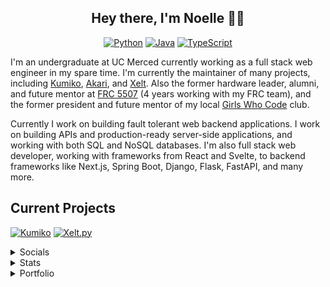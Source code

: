 <div align=center>

## Hey there, I'm Noelle 🏳️‍⚧️ 

[![Python](https://img.shields.io/badge/-Python-141414?style=flat&logo=python)](https://www.python.org/) [![Java](https://img.shields.io/badge/-Java-141414?style=flat&logo=openjdk)](https://adoptium.net/) [![TypeScript](https://img.shields.io/badge/-TypeScript-141414?style=flat&logo=typescript)](https://www.typescriptlang.org/)
  
<div align=left>

I'm an undergraduate at UC Merced currently working as a full stack web engineer in my spare time. I'm currently the maintainer of many projects, including [Kumiko](https://github.com/No767/Kumiko), [Akari](https://github.com/No767/Akari), and [Xelt](https://top.gg/bot/726763157195849728). Also the former hardware leader, alumni, and future mentor at [FRC 5507](https://www.thebluealliance.com/team/5507) (4 years working with my FRC team), and the former president and future mentor of my local [Girls Who Code](https://girlswhocode.com/) club.

Currently I work on building fault tolerant web backend applications. I work on building APIs and production-ready server-side applications, and working with both SQL and NoSQL databases. I'm also full stack web developer, working with frameworks from React and Svelte, to backend frameworks like Next.js, Spring Boot, Django, Flask, FastAPI, and many more. 

## Current Projects

[![Kumiko](https://github-readme-stats.vercel.app/api/pin/?username=No767&repo=Kumiko&theme=dark&hide_border=true&border_radius=6&icon_color=ffa8fb)](https://github.com/No767/Kumiko) [![Xelt.py](https://github-readme-stats.vercel.app/api/pin/?username=XeltBot&repo=Xelt.py&theme=dark&hide_border=true&border_radius=6&icon_color=ffa8fb)](https://github.com/XeltBot/Xelt.py) 
      
<details>
  <summary> Socials </summary>
  
  - [Chief Delphi](https://www.chiefdelphi.com/u/no767/)
  
  </details>
<details>
  
  
<summary> Stats </summary>

![Profile views](https://komarev.com/ghpvc/?username=No767&color=edb8ff)

[![trophy](https://github-profile-trophy.vercel.app/?username=No767&theme=discord)](https://github.com/ryo-ma/github-profile-trophy)

[![stats](https://github-readme-stats.vercel.app/api?username=No767&count_private=true&show_icons=true&theme=dark&hide_border=true&border_radius=6&icon_color=ffa8fb&card_width=350)](https://github.com/No767)
[![GitHub Streak](https://streak-stats.demolab.com?user=No767&theme=dark&hide_border=true&border_radius=6)](https://git.io/streak-stats)

[![Discord Presence](https://lanyard.cnrad.dev/api/454357482102587393)](https://discord.com/users/454357482102587393)

  [![spotify-github-profile](https://spotify-github-profile.vercel.app/api/view?uid=31zyosxqjfyodax4tii5jpdmhk2m&cover_image=true&theme=default&show_offline=true&background_color=121212&interchange=true&bar_color=53b14f&bar_color_cover=false)](https://spotify-github-profile.vercel.app/api/view?uid=31zyosxqjfyodax4tii5jpdmhk2m&redirect=true)
  
</details>
<details>
<summary> Portfolio </summary>

### Preferred programming languages

[![Python](https://img.shields.io/badge/-Python-141414?style=flat&logo=python)](https://www.python.org/)
[![Java](https://img.shields.io/badge/-Java-141414?style=flat&logo=openjdk)](https://adoptium.net/)
[![TypeScript](https://img.shields.io/badge/-TypeScript-141414?style=flat&logo=typescript)](https://www.typescriptlang.org/)

### Languages That I Currently Use

[![Python](https://img.shields.io/badge/-Python-141414?style=flat&logo=python)](https://www.python.org/)
[![Java](https://img.shields.io/badge/-Java-141414?style=flat&logo=openjdk)](https://adoptium.net/)
[![JavaScript](https://img.shields.io/badge/-JavaScript-141414?style=flat&logo=javascript)](https://www.javascript.com/)
[![TypeScript](https://img.shields.io/badge/-TypeScript-141414?style=flat&logo=typescript)](https://www.typescriptlang.org/)
![HTML](https://img.shields.io/badge/-HTML-141414?style=flat&logo=html5)
![CSS](https://img.shields.io/badge/-CSS-141414?style=flat&logo=css3)
![SQL](https://img.shields.io/badge/-SQL-141414?style=flat&logo=postgresql)

### Languages that either I am learning or have started

[![Rust](https://img.shields.io/badge/-Rust-141414?style=flat&logo=rust)](https://www.rust-lang.org/)

### Planned Languages to Learn

[![Kotlin](https://img.shields.io/badge/-Kotlin-141414?style=flat&logo=kotlin)](https://kotlinlang.org/)
[![C#](https://img.shields.io/badge/-C%23-141414?style=flat&logo=csharp)](https://docs.microsoft.com/en-us/dotnet/csharp/)
![C](https://img.shields.io/badge/-C-141414?style=flat&logo=c)
![C++](https://img.shields.io/badge/-C++-141414?style=flat&logo=c%2B%2B)

### Linux Distros that I know and use
[![Debian](https://img.shields.io/badge/-Debian-141414?style=flat&logo=debian)](https://www.debian.org/)
[![Ubuntu](https://img.shields.io/badge/-Ubuntu-141414?style=flat&logo=ubuntu)](https://ubuntu.com/)
[![OpenSUSE](https://img.shields.io/badge/-OpenSUSE-141414?style=flat&logo=opensuse)](https://www.opensuse.org/)
[![CentOS](https://img.shields.io/badge/-CentOS-141414?style=flat&logo=centos)](https://www.centos.org/)
[![Alma Linux](https://img.shields.io/badge/-Alma%20Linux-141414?style=flat&logo=almalinux)](https://almalinux.org/)
[![Rocky Linux](https://img.shields.io/badge/-Rocky%20Linux-141414?style=flat&logo=rockylinux)](https://rockylinux.org/)
[![Fedora](https://img.shields.io/badge/-Fedora-141414?style=flat&logo=fedora)](https://getfedora.org/)
[![PopOS](https://img.shields.io/badge/-PopOS-141414?style=flat&logo=popos)](https://pop.system76.com/)
[![Alpine Linux](https://img.shields.io/badge/-Alpine%20Linux-141414?style=flat&logo=alpinelinux)](https://www.alpinelinux.org/)
[![Arch Linux](https://img.shields.io/badge/-Arch-141414?style=flat&logo=archlinux)](https://archlinux.org/)
[![Gentoo](https://img.shields.io/badge/-Gentoo-141414?style=flat&logo=gentoo)](https://www.gentoo.org/)

### Frameworks that I'm learning 

[![Svelte](https://img.shields.io/badge/-Svelte-141414?style=flat&logo=svelte)](https://svelte.dev/)

### Frameworks that I know and/or use
[![Bootstrap](https://img.shields.io/badge/-Bootstrap-141414?style=flat&logo=bootstrap)](https://getbootstrap.com/)
[![TailWind CSS](https://img.shields.io/badge/-Tailwind%20CSS-141414?style=flat&logo=tailwindcss)](https://tailwindcss.com)
[![MUI](https://img.shields.io/badge/-MUI-141414?style=flat&logo=mui)](https://mui.com/)
[![Mantine](https://img.shields.io/badge/-Mantine-141414?style=flat&logo=mantine)](https://mantine.dev/)
[![Chakra UI](https://img.shields.io/badge/-Chakra%20UI-141414?style=flat&logo=chakraui)](https://chakra-ui.com/)
[![Django](https://img.shields.io/badge/-Django-141414?style=flat&logo=django)](https://djangoproject.com)
[![Django Rest Framework](https://img.shields.io/badge/-Django%20REST%20Framework-141414?style=flat&logo=django)]([https://djangoproject.com](https://www.django-rest-framework.org/))
[![Flask](https://img.shields.io/badge/-Flask-141414?style=flat&logo=flask)](https://flask.palletsprojects.com/en/2.0.x/)
[![FastAPI](https://img.shields.io/badge/-FastAPI-141414?style=flat&logo=fastapi)](https://fastapi.tiangolo.com/)
[![React](https://img.shields.io/badge/-React-141414?style=flat&logo=react)](https://reactjs.org)
[![Next.js](https://img.shields.io/badge/-Next.js-141414?style=flat&logo=nextdotjs)](https://nextjs.org/org)
[![React Query](https://img.shields.io/badge/-React%20Query-141414?style=flat&logo=reactquery)](https://tanstack.com/query/v4)
[![Spring](https://img.shields.io/badge/-Spring-141414?style=flat&logo=spring)](https://spring.io/)
[![Spring Boot](https://img.shields.io/badge/-Spring%20Boot-141414?style=flat&logo=springboot)](https://spring.io/projects/spring-boot)

### Databases I know and use
[![MySQL](https://img.shields.io/badge/-MySQL-141414?style=flat&logo=mysql&logoColor=FFFFFF)](https://www.mysql.com/)
[![MariaDB](https://img.shields.io/badge/-MariaDB-141414?style=flat&logo=mariadb&logoColor=FFFFFF)](https://mariadb.org/)
[![PostgreSQL](https://img.shields.io/badge/-PostgreSQL-141414?style=flat&logo=postgresql&logoColor=FFFFFF)](https://www.postgresql.org/)
[![MongoDB](https://img.shields.io/badge/-MongoDB-141414?style=flat&logo=mongodb)](https://www.mongodb.com/)
[![Redis](https://img.shields.io/badge/-Redis-141414?style=flat&logo=redis)](https://redis.io/)

### Tools and Tech that I use

[![VS Code](https://img.shields.io/badge/-Visual%20Studio%20Code-141414?style=flat&logo=visual-studio-code&logoColor=007ACC)](https://code.visualstudio.com/)
[![PyCharm](https://img.shields.io/badge/-PyCharm-141414?style=flat&logo=pycharm)](https://www.jetbrains.com/pycharm/)
[![IntelliJ IDEA](https://img.shields.io/badge/-IntelliJ%20IDEA-141414?style=flat&logo=intellij%20idea)](https://www.jetbrains.com/idea/)
[![Vim](https://img.shields.io/badge/-Vim-141414?style=flat&logo=vim)](https://vim.org)
[![NeoVim](https://img.shields.io/badge/-NeoVim-141414?style=flat&logo=neovim)](https://neovim.io)
[![Docker](https://img.shields.io/badge/-Docker-141414?style=flat&logo=docker)](https://docker.com)
[![Nginx](https://img.shields.io/badge/-Nginx-141414?style=flat&logo=nginx)](https://nginx.org/)
[![Bash](https://img.shields.io/badge/-Bash-141414?style=flat&logo=gnubash)](https://www.gnu.org/software/bash/)
[![Windows Terminal](https://img.shields.io/badge/-Windows%20Terminal-141414?style=flat&logo=windows%20terminal)](https://github.com/microsoft/terminal)
[![Windows](https://img.shields.io/badge/-Windows-141414?style=flat&logo=windows)](https://www.microsoft.com/en-us/windows/)
[![Github](https://img.shields.io/badge/-Github-141414?style=flat&logo=github)](https://github.com)
[![Git](https://img.shields.io/badge/-Git-141414?style=flat&logo=git)](https://git-scm.com/)
[![Github Actions](https://img.shields.io/badge/-Github%20Actions-141414?style=flat&logo=github-actions)](https://github.com/features/actions)
[![Grafana](https://img.shields.io/badge/-Grafana-141414?style=flat&logo=grafana)](https://grafana.com/)
[![Prometheus](https://img.shields.io/badge/-Prometheus-141414?style=flat&logo=prometheus)](https://prometheus.io/)
[![RabbitMQ](https://img.shields.io/badge/-RabbitMQ-141414?style=flat&logo=rabbitmq)](https://www.rabbitmq.com/)
[![Prisma](https://img.shields.io/badge/-Prisma-141414?style=flat&logo=prisma)]([https://discord.com](https://www.prisma.io/))
[![npm](https://img.shields.io/badge/-npm-141414?style=flat&logo=npm)](https://www.npmjs.com/)
[![pnpm](https://img.shields.io/badge/-pnpm-141414?style=flat&logo=pnpm)](https://pnpm.io/)
[![Yarn](https://img.shields.io/badge/-Yarn-141414?style=flat&logo=yarn)](https://yarnpkg.com/)
[![Vite](https://img.shields.io/badge/-Vite-141414?style=flat&logo=vite)](https://vitejs.dev/)
[![Gradle](https://img.shields.io/badge/-Gradle-141414?style=flat&logo=gradle)](https://gradle.org/)
[![Sublime](https://img.shields.io/badge/-Sublime-141414?style=flat&logo=sublimetext)](https://www.sublimetext.com/)
[![Krita](https://img.shields.io/badge/-Krita-141414?style=flat&logo=krita&logoColor=white)](https://krita.org/en)
[![Figma](https://img.shields.io/badge/-Figma-141414?style=flat&logo=Figma&logoColor=white)](https://figma.com)
[![Discord](https://img.shields.io/badge/-Discord-141414?style=flat&logo=discord&logoColor=white)](https://discord.com)
---
<a href="https://github.com/No767">
  <img src="https://github-readme-stats.vercel.app/api/top-langs/?&username=No767&hide=css,html&theme=dark&layout=compact&hide_border=true&icon_color=ffa8fb" />
</a>

</details>
